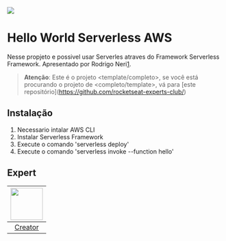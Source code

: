 <img src="https://storage.googleapis.com/golden-wind/experts-club/capa-github.svg" />

# Hello World Serverless AWS

Nesse propjeto e possivel usar Serverles atraves do Framework Serverless Framework. Apresentado por Rodrigo Neri[1].

> __Atenção__: Este é o projeto <template/completo>, se você está procurando o projeto de <completo/template>, vá para [este repositório](https://github.com/rocketseat-experts-club/<seu projeto aqui>)

## Instalação

1. Necessario intalar AWS CLI
2. Instalar Serverless Framework
3. Execute o comando 'serverless deploy'
4. Execute o comando 'serverless invoke --function hello'

## Expert

| [<img src="https://avatars.githubusercontent.com/u/9269696?v=4" width="75px;"/>][1] |
| :-: |
|[Creator][1]|


[1]: https://github.com/rodrigogregorioneri

